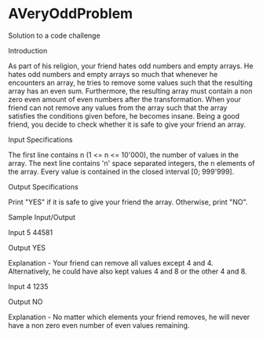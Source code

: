 # AVeryOddProblem
Solution to a code challenge

Introduction

As part of his religion, your friend hates odd numbers and empty arrays. He hates odd numbers and empty arrays so much that whenever he encounters an array, he tries to remove some values such that the resulting array has an even sum. Furthermore, the resulting array must contain a non zero even amount of even numbers after the transformation. When your friend can not remove any values from the array such that the array satisfies the conditions given before, he becomes insane. Being a good friend, you decide to check whether it is safe to give your friend an array.

Input Specifications

The first line contains n (1 <= n <= 10'000), the number of values in the array. The next line contains 'n' space separated integers, the n elements of the array. Every value is contained in the closed interval [0; 999'999].

Output Specifications

Print "YES" if it is safe to give your friend the array. Otherwise, print "NO".

Sample Input/Output 

Input
5
44581

Output
YES

Explanation - Your friend can remove all values except 4 and 4. Alternatively, he could have also kept values 4 and 8 or the other 4 and 8.

Input
4
1235

Output
NO

Explanation - No matter which elements your friend removes, he will never have a non zero even number of even values remaining.
